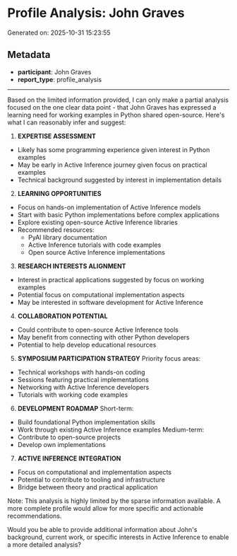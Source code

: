 # Profile Analysis: John Graves

Generated on: 2025-10-31 15:23:55

## Metadata

- **participant**: John Graves
- **report_type**: profile_analysis

---

Based on the limited information provided, I can only make a partial analysis focused on the one clear data point - that John Graves has expressed a learning need for working examples in Python shared open-source. Here's what I can reasonably infer and suggest:

1. **EXPERTISE ASSESSMENT**
- Likely has some programming experience given interest in Python examples
- May be early in Active Inference journey given focus on practical examples
- Technical background suggested by interest in implementation details

2. **LEARNING OPPORTUNITIES**
- Focus on hands-on implementation of Active Inference models
- Start with basic Python implementations before complex applications
- Explore existing open-source Active Inference libraries
- Recommended resources:
  * PyAI library documentation
  * Active Inference tutorials with code examples
  * Open source Active Inference implementations

3. **RESEARCH INTERESTS ALIGNMENT**
- Interest in practical applications suggested by focus on working examples
- Potential focus on computational implementation aspects
- May be interested in software development for Active Inference

4. **COLLABORATION POTENTIAL**
- Could contribute to open-source Active Inference tools
- May benefit from connecting with other Python developers
- Potential to help develop educational resources

5. **SYMPOSIUM PARTICIPATION STRATEGY**
Priority focus areas:
- Technical workshops with hands-on coding
- Sessions featuring practical implementations
- Networking with Active Inference developers
- Tutorials with working code examples

6. **DEVELOPMENT ROADMAP**
Short-term:
- Build foundational Python implementation skills
- Work through existing Active Inference examples
Medium-term:
- Contribute to open-source projects
- Develop own implementations

7. **ACTIVE INFERENCE INTEGRATION**
- Focus on computational and implementation aspects
- Potential to contribute to tooling and infrastructure
- Bridge between theory and practical application

Note: This analysis is highly limited by the sparse information available. A more complete profile would allow for more specific and actionable recommendations.

Would you be able to provide additional information about John's background, current work, or specific interests in Active Inference to enable a more detailed analysis?